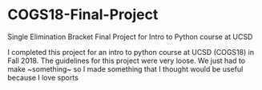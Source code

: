 # COGS18-Final-Project
Single Elimination Bracket Final Project for Intro to Python course at UCSD

I completed this project for an intro to python course at UCSD (COGS18) in Fall 2018. The guidelines for this project were very loose. We just had to make ~something~ so I made something that I thought would be useful because I love sports
